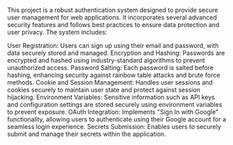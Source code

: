 This project is a robust authentication system designed to provide secure user management for web applications. It incorporates several advanced security features and follows best practices to ensure data protection and user privacy. The system includes:

User Registration: Users can sign up using their email and password, with data securely stored and managed.
Encryption and Hashing: Passwords are encrypted and hashed using industry-standard algorithms to prevent unauthorized access.
Password Salting: Each password is salted before hashing, enhancing security against rainbow table attacks and brute force methods.
Cookie and Session Management: Handles user sessions and cookies securely to maintain user state and protect against session hijacking.
Environment Variables: Sensitive information such as API keys and configuration settings are stored securely using environment variables to prevent exposure.
OAuth Integration: Implements "Sign In with Google" functionality, allowing users to authenticate using their Google account for a seamless login experience.
Secrets Submission: Enables users to securely submit and manage their secrets within the application.




